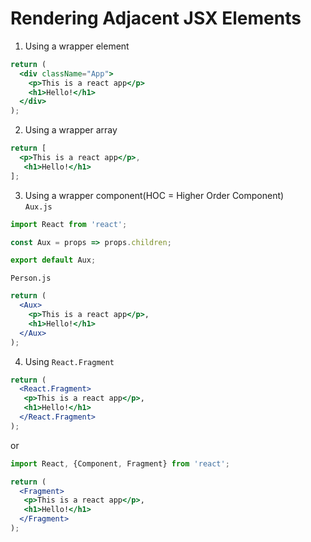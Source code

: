 # Rendering Adjacent JSX Elements

1. Using a wrapper element
```jsx
return (
  <div className="App">
    <p>This is a react app</p>
    <h1>Hello!</h1>
  </div>
);
```

2. Using a wrapper array
```jsx
return [
  <p>This is a react app</p>,
   <h1>Hello!</h1>
];
```

3. Using a wrapper component(HOC = Higher Order Component)<br>
`Aux.js`
```jsx
import React from 'react';

const Aux = props => props.children;

export default Aux;
```
`Person.js`
```jsx
return (
  <Aux>
    <p>This is a react app</p>,
    <h1>Hello!</h1>
  </Aux>
);
```
4. Using `React.Fragment`
```jsx
return (
  <React.Fragment>
   <p>This is a react app</p>,
   <h1>Hello!</h1>
  </React.Fragment>
);
```
or
```jsx
import React, {Component, Fragment} from 'react';

return (
  <Fragment>
   <p>This is a react app</p>,
   <h1>Hello!</h1>
  </Fragment>
);
```
